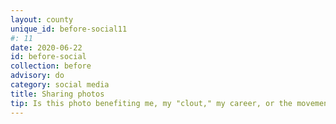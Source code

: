 ```yaml
---
layout: county 
unique_id: before-social11
#: 11
date: 2020-06-22
id: before-social
collection: before
advisory: do
category: social media
title: Sharing photos
tip: Is this photo benefiting me, my "clout," my career, or the movement & activists at the forefront?
---
```

